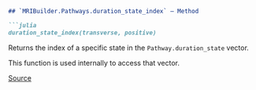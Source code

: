 ```markdown
## `MRIBuilder.Pathways.duration_state_index` — Method

```julia
duration_state_index(transverse, positive)
```

Returns the index of a specific state in the `Pathway.duration_state` vector.

This function is used internally to access that vector.

[Source](https://git.fmrib.ox.ac.uk/ndcn0236/MRIBuilder.jl/-/tree/232eca241998cb0f1dcb2b58947141f9987592e9/src/pathways.jl#L492-L498)
```
